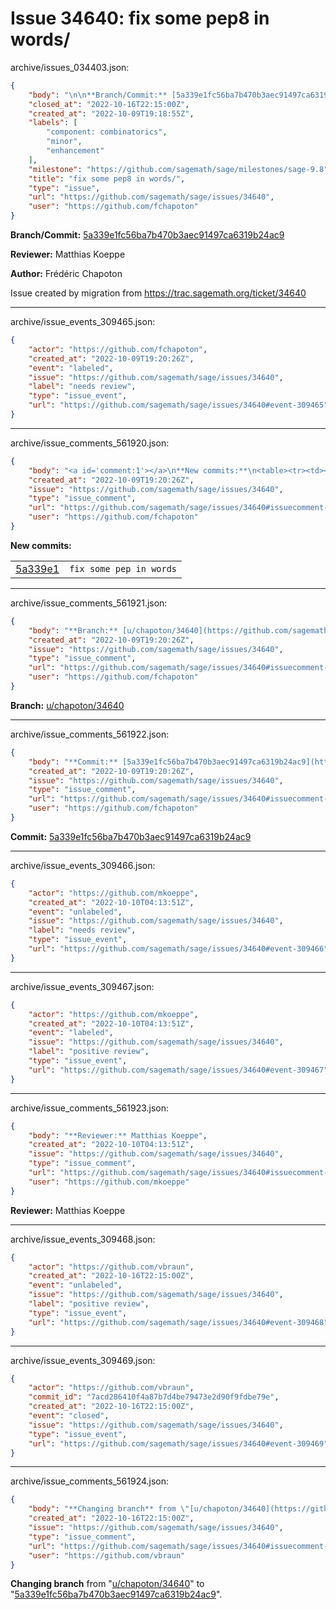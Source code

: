 # Issue 34640: fix some pep8 in words/

archive/issues_034403.json:
```json
{
    "body": "\n\n**Branch/Commit:** [5a339e1fc56ba7b470b3aec91497ca6319b24ac9](https://github.com/sagemath/sagetrac-mirror/commit/5a339e1fc56ba7b470b3aec91497ca6319b24ac9)\n\n**Reviewer:** Matthias Koeppe\n\n**Author:** Fr\u00e9d\u00e9ric Chapoton\n\nIssue created by migration from https://trac.sagemath.org/ticket/34640\n\n",
    "closed_at": "2022-10-16T22:15:00Z",
    "created_at": "2022-10-09T19:18:55Z",
    "labels": [
        "component: combinatorics",
        "minor",
        "enhancement"
    ],
    "milestone": "https://github.com/sagemath/sage/milestones/sage-9.8",
    "title": "fix some pep8 in words/",
    "type": "issue",
    "url": "https://github.com/sagemath/sage/issues/34640",
    "user": "https://github.com/fchapoton"
}
```


**Branch/Commit:** [5a339e1fc56ba7b470b3aec91497ca6319b24ac9](https://github.com/sagemath/sagetrac-mirror/commit/5a339e1fc56ba7b470b3aec91497ca6319b24ac9)

**Reviewer:** Matthias Koeppe

**Author:** Frédéric Chapoton

Issue created by migration from https://trac.sagemath.org/ticket/34640





---

archive/issue_events_309465.json:
```json
{
    "actor": "https://github.com/fchapoton",
    "created_at": "2022-10-09T19:20:26Z",
    "event": "labeled",
    "issue": "https://github.com/sagemath/sage/issues/34640",
    "label": "needs review",
    "type": "issue_event",
    "url": "https://github.com/sagemath/sage/issues/34640#event-309465"
}
```



---

archive/issue_comments_561920.json:
```json
{
    "body": "<a id='comment:1'></a>\n**New commits:**\n<table><tr><td><a href=\"https://github.com/sagemath/sagetrac-mirror/commit/5a339e1fc56ba7b470b3aec91497ca6319b24ac9\">5a339e1</a></td><td><code>fix some pep in words</code></td></tr></table>\n",
    "created_at": "2022-10-09T19:20:26Z",
    "issue": "https://github.com/sagemath/sage/issues/34640",
    "type": "issue_comment",
    "url": "https://github.com/sagemath/sage/issues/34640#issuecomment-561920",
    "user": "https://github.com/fchapoton"
}
```

<a id='comment:1'></a>
**New commits:**
<table><tr><td><a href="https://github.com/sagemath/sagetrac-mirror/commit/5a339e1fc56ba7b470b3aec91497ca6319b24ac9">5a339e1</a></td><td><code>fix some pep in words</code></td></tr></table>




---

archive/issue_comments_561921.json:
```json
{
    "body": "**Branch:** [u/chapoton/34640](https://github.com/sagemath/sagetrac-mirror/tree/u/chapoton/34640)",
    "created_at": "2022-10-09T19:20:26Z",
    "issue": "https://github.com/sagemath/sage/issues/34640",
    "type": "issue_comment",
    "url": "https://github.com/sagemath/sage/issues/34640#issuecomment-561921",
    "user": "https://github.com/fchapoton"
}
```

**Branch:** [u/chapoton/34640](https://github.com/sagemath/sagetrac-mirror/tree/u/chapoton/34640)



---

archive/issue_comments_561922.json:
```json
{
    "body": "**Commit:** [5a339e1fc56ba7b470b3aec91497ca6319b24ac9](https://github.com/sagemath/sagetrac-mirror/commit/5a339e1fc56ba7b470b3aec91497ca6319b24ac9)",
    "created_at": "2022-10-09T19:20:26Z",
    "issue": "https://github.com/sagemath/sage/issues/34640",
    "type": "issue_comment",
    "url": "https://github.com/sagemath/sage/issues/34640#issuecomment-561922",
    "user": "https://github.com/fchapoton"
}
```

**Commit:** [5a339e1fc56ba7b470b3aec91497ca6319b24ac9](https://github.com/sagemath/sagetrac-mirror/commit/5a339e1fc56ba7b470b3aec91497ca6319b24ac9)



---

archive/issue_events_309466.json:
```json
{
    "actor": "https://github.com/mkoeppe",
    "created_at": "2022-10-10T04:13:51Z",
    "event": "unlabeled",
    "issue": "https://github.com/sagemath/sage/issues/34640",
    "label": "needs review",
    "type": "issue_event",
    "url": "https://github.com/sagemath/sage/issues/34640#event-309466"
}
```



---

archive/issue_events_309467.json:
```json
{
    "actor": "https://github.com/mkoeppe",
    "created_at": "2022-10-10T04:13:51Z",
    "event": "labeled",
    "issue": "https://github.com/sagemath/sage/issues/34640",
    "label": "positive review",
    "type": "issue_event",
    "url": "https://github.com/sagemath/sage/issues/34640#event-309467"
}
```



---

archive/issue_comments_561923.json:
```json
{
    "body": "**Reviewer:** Matthias Koeppe",
    "created_at": "2022-10-10T04:13:51Z",
    "issue": "https://github.com/sagemath/sage/issues/34640",
    "type": "issue_comment",
    "url": "https://github.com/sagemath/sage/issues/34640#issuecomment-561923",
    "user": "https://github.com/mkoeppe"
}
```

**Reviewer:** Matthias Koeppe



---

archive/issue_events_309468.json:
```json
{
    "actor": "https://github.com/vbraun",
    "created_at": "2022-10-16T22:15:00Z",
    "event": "unlabeled",
    "issue": "https://github.com/sagemath/sage/issues/34640",
    "label": "positive review",
    "type": "issue_event",
    "url": "https://github.com/sagemath/sage/issues/34640#event-309468"
}
```



---

archive/issue_events_309469.json:
```json
{
    "actor": "https://github.com/vbraun",
    "commit_id": "7acd286410f4a87b7d4be79473e2d90f9fdbe79e",
    "created_at": "2022-10-16T22:15:00Z",
    "event": "closed",
    "issue": "https://github.com/sagemath/sage/issues/34640",
    "type": "issue_event",
    "url": "https://github.com/sagemath/sage/issues/34640#event-309469"
}
```



---

archive/issue_comments_561924.json:
```json
{
    "body": "**Changing branch** from \"[u/chapoton/34640](https://github.com/sagemath/sagetrac-mirror/tree/u/chapoton/34640)\" to \"[5a339e1fc56ba7b470b3aec91497ca6319b24ac9](https://github.com/sagemath/sagetrac-mirror/commit/5a339e1fc56ba7b470b3aec91497ca6319b24ac9)\".",
    "created_at": "2022-10-16T22:15:00Z",
    "issue": "https://github.com/sagemath/sage/issues/34640",
    "type": "issue_comment",
    "url": "https://github.com/sagemath/sage/issues/34640#issuecomment-561924",
    "user": "https://github.com/vbraun"
}
```

**Changing branch** from "[u/chapoton/34640](https://github.com/sagemath/sagetrac-mirror/tree/u/chapoton/34640)" to "[5a339e1fc56ba7b470b3aec91497ca6319b24ac9](https://github.com/sagemath/sagetrac-mirror/commit/5a339e1fc56ba7b470b3aec91497ca6319b24ac9)".
